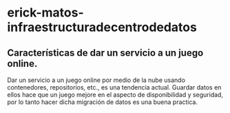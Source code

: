 # erick-matos-infraestructuradecentrodedatos


## Características de dar un servicio a un juego online.


Dar un servicio a un juego online por medio de la nube usando contenedores, repositorios, etc., es una tendencia actual. Guardar datos en ellos hace que un juego mejore en el aspecto de disponibilidad y seguridad, por lo tanto hacer dicha migración de datos es una buena practica.
